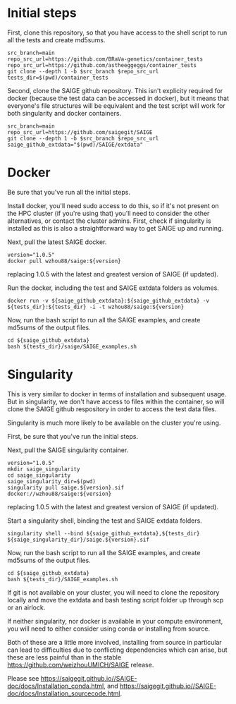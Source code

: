 # Initial steps

First, clone this repository, so that you have access to the shell script to run all the tests and create md5sums.

```
src_branch=main
repo_src_url=https://github.com/BRaVa-genetics/container_tests
repo_src_url=https://github.com/astheeggeggs/container_tests
git clone --depth 1 -b $src_branch $repo_src_url
tests_dir=$(pwd)/container_tests
```

Second, clone the SAIGE github repository. This isn't explicity required for docker (because the test data can be accessed in docker), but it means that everyone's file structures will be equivalent and the test script will work for both singularity and docker containers.

```
src_branch=main
repo_src_url=https://github.com/saigegit/SAIGE
git clone --depth 1 -b $src_branch $repo_src_url
saige_github_extdata="$(pwd)/SAIGE/extdata"
```

# Docker

Be sure that you've run all the initial steps.

Install docker, you'll need sudo access to do this, so if it's not present on the HPC cluster (if you're using that) you'll need to consider the other alternatives, or contact the cluster admins. First, check if singularity is installed as this is also a straightforward way to get SAIGE up and running.

Next, pull the latest SAIGE docker.

```
version="1.0.5"
docker pull wzhou88/saige:${version}
```

replacing 1.0.5 with the latest and greatest version of SAIGE (if updated).

Run the docker, including the test and SAIGE extdata folders as volumes.

```
docker run -v ${saige_github_extdata}:${saige_github_extdata} -v ${tests_dir}:${tests_dir} -i -t wzhou88/saige:${version}
```

Now, run the bash script to run all the SAIGE examples, and create md5sums of the output files.

```
cd ${saige_github_extdata}
bash ${tests_dir}/saige/SAIGE_examples.sh 
```

# Singularity

This is very similar to docker in terms of installation and subsequent usage. But in singularity, we don't have access to files within the container, so will clone the SAIGE github respository in order to access the test data files.

Singularity is much more likely to be available on the cluster you're using.

First, be sure that you've run the initial steps.

Next, pull the SAIGE singularity container.

```
version="1.0.5"
mkdir saige_singularity
cd saige_singularity
saige_singularity_dir=$(pwd)
singularity pull saige.${version}.sif docker://wzhou88/saige:${version}
```

replacing 1.0.5 with the latest and greatest version of SAIGE (if updated).

Start a singularity shell, binding the test and SAIGE extdata folders.

```
singularity shell --bind ${saige_github_extdata},${tests_dir} ${saige_singularity_dir}/saige.${version}.sif
```

Now, run the bash script to run all the SAIGE examples, and create md5sums of the output files.

```
cd ${saige_github_extdata}
bash ${tests_dir}/SAIGE_examples.sh
```

If git is not available on your cluster, you will need to clone the repository locally and move the extdata and bash testing script folder up through scp or an airlock.

If neither singularity, nor docker is available in your compute environment, you will need to either consider using conda or installing from source.

Both of these are a little more involved, installing from source in particular can lead to difficulties due to conflicting dependencies which can arise, but these are less painful than in the stable https://github.com/weizhouUMICH/SAIGE release.

Please see https://saigegit.github.io//SAIGE-doc/docs/Installation_conda.html, and https://saigegit.github.io//SAIGE-doc/docs/Installation_sourcecode.html. 
